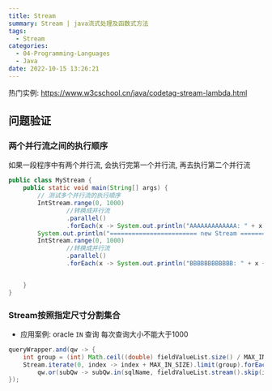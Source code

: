 ```yaml
---
title: Stream
summary: Stream | java流式处理及函数式方法
tags:
  - Stream
categories:
  - 04-Programming-Languages
  - Java
date: 2022-10-15 13:26:21
---
```


热门实例: https://www.w3cschool.cn/java/codetag-stream-lambda.html

## 问题验证

### 两个并行流之间的执行顺序

如果一段程序中有两个并行流, 会执行完第一个并行流, 再去执行第二个并行流

```java
public class MyStream {
    public static void main(String[] args) {
        // 测试多个并行流的执行顺序
        IntStream.range(0, 1000)
                //转换成并行流
                .parallel()
                .forEach(x -> System.out.println("AAAAAAAAAAAAA: " + x + ": " + Thread.currentThread().getName()));
        System.out.println("======================== new Stream ========================");
        IntStream.range(0, 1000)
                //转换成并行流
                .parallel()
                .forEach(x -> System.out.println("BBBBBBBBBBBB: " + x + ": " + Thread.currentThread().getName()));


    }
}
```

### Stream按照指定尺寸分割集合

+ 应用案例: oracle `IN` 查询 每次查询大小不能大于1000

```java
queryWrapper.and(qw -> {
    int group = (int) Math.ceil((double) fieldValueList.size() / MAX_IN_SIZE);
    Stream.iterate(0, index -> index + MAX_IN_SIZE).limit(group).forEach(index ->
        qw.or(subQw -> subQw.in(sqlName, fieldValueList.stream().skip(index).limit(MAX_IN_SIZE).collect(Collectors.toList()))));
});
```

